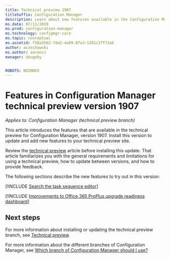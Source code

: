 ```yaml
---
title: Technical preview 1907
titleSuffix: Configuration Manager
description: Learn about new features available in the Configuration Manager technical preview branch version 1907.
ms.date: 07/11/2019
ms.prod: configuration-manager
ms.technology: configmgr-core
ms.topic: conceptual
ms.assetid: f30a3562-7da2-4a09-87a3-1201c27f72a6
author: aczechowski
ms.author: aaroncz
manager: dougeby


ROBOTS: NOINDEX
---
```


# Features in Configuration Manager technical preview version 1907

*Applies to: Configuration Manager (technical preview branch)*

This article introduces the features that are available in the technical preview for Configuration Manager, version 1907. Install this version to update and add new features to your technical preview site.

Review the [technical preview](../technical-preview.md) article before installing this update. That article familiarizes you with the general requirements and limitations for using a technical preview, how to update between versions, and how to provide feedback.

The following sections describe the new features to try out in this version:

<!-- [!INCLUDE [Example feature name](includes/1903/1234567.md)] -->

[!INCLUDE [Search the task sequence editor](includes/1907/4621085.md)]

[!INCLUDE [Improvements to Office 365 ProPlus upgrade readiness dashboard](includes/1907/4021125.md)]

<!-- ## Known issues -->

<!-- [!INCLUDE [Client health dashboard](includes/1903/known-issue-health.md)] -->

## Next steps

For more information about installing or updating the technical preview branch, see [Technical preview](../technical-preview.md).

For more information about the different branches of Configuration Manager, see [Which branch of Configuration Manager should I use?](../../understand/which-branch-should-i-use.md)
